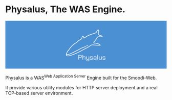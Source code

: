 # Physalus, The WAS Engine.

<img src="./physalus_banner.png"/>

Physalus is a WAS<sup>Web Application Server</sup> Engine built for the Smoodi-Web.

It provide various utility modules for HTTP server deployment and a real TCP-based server environment.
